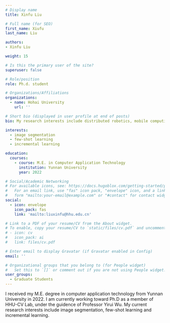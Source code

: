 ```yaml
---
# Display name
title: Xinfu Liu

# Full name (for SEO)
first_name: Xiufu
last_name: Liu

authors:
- Xinfu Liu

weight: 15

# Is this the primary user of the site?
superuser: false

# Role/position
role: Ph.d. student

# Organizations/Affiliations
organizations:
  - name: Hohai University
    url: ''

# Short bio (displayed in user profile at end of posts)
bio: My research interests include distributed robotics, mobile computing and programmable matter.

interests:
  - image segmentation
  - few-shot learning
  - incremental learning

education:
  courses:
    - course: M.E. in Computer Application Technology
      institution: Yunnan University
      year: 2022

# Social/Academic Networking
# For available icons, see: https://docs.hugoblox.com/getting-started/page-builder/#icons
#   For an email link, use "fas" icon pack, "envelope" icon, and a link in the
#   form "mailto:your-email@example.com" or "#contact" for contact widget.
social:
  - icon: envelope
    icon_pack: fas
    link: 'mailto:liuxinfu@hhu.edu.cn'

# Link to a PDF of your resume/CV from the About widget.
# To enable, copy your resume/CV to `static/files/cv.pdf` and uncomment the lines below.
# - icon: cv
#   icon_pack: ai
#   link: files/cv.pdf

# Enter email to display Gravatar (if Gravatar enabled in Config)
email: ''

# Organizational groups that you belong to (for People widget)
#   Set this to `[]` or comment out if you are not using People widget.
user_groups:
  - Graduate Students
---
```


I received my M.E. degree in computer application technology from Yunnan University in 2022. I am currently working toward Ph.D as a member of HHU-CV Lab, under the guidence of Professor Yirui Wu. My current research interests include image segmentation, few-shot learning and incremental learning.